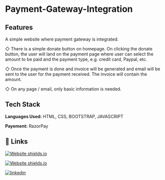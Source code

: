 # Payment-Gateway-Integration

## Features

A simple website where payment gateway is integrated.

◇ There is a simple donate button on homepage. On clicking the donate button, the user will land on the payment page where user can select the amount to be paid and the payment type, e.g. credit card, Paypal, etc.

◇ Once the payment is done and invoice will be generated and email will be sent to the user for the payment received. The invoice will contain the amount.

◇ On any page / email, only basic information is needed.


## Tech Stack

**Languages Used:** HTML, CSS, BOOTSTRAP, JAVASCRIPT

**Payement:** RazorPay



## 🔗 Links
[![Website shields.io](https://img.shields.io/website-up-down-green-red/http/shields.io.svg)](https://payment-getway-system.netlify.app/)

[![Website shields.io](https://img.shields.io/website-up-down-green-red/http/shields.io.svg)](https://github.com/Ashish-kumar-Nayak-159/PAYMENT-GETWAY.git)

[![linkedin](https://img.shields.io/badge/linkedin-0A66C2?style=for-the-badge&logo=linkedin&logoColor=white)](https://www.linkedin.com/in/ashish-kumar-nayak-153789183)



